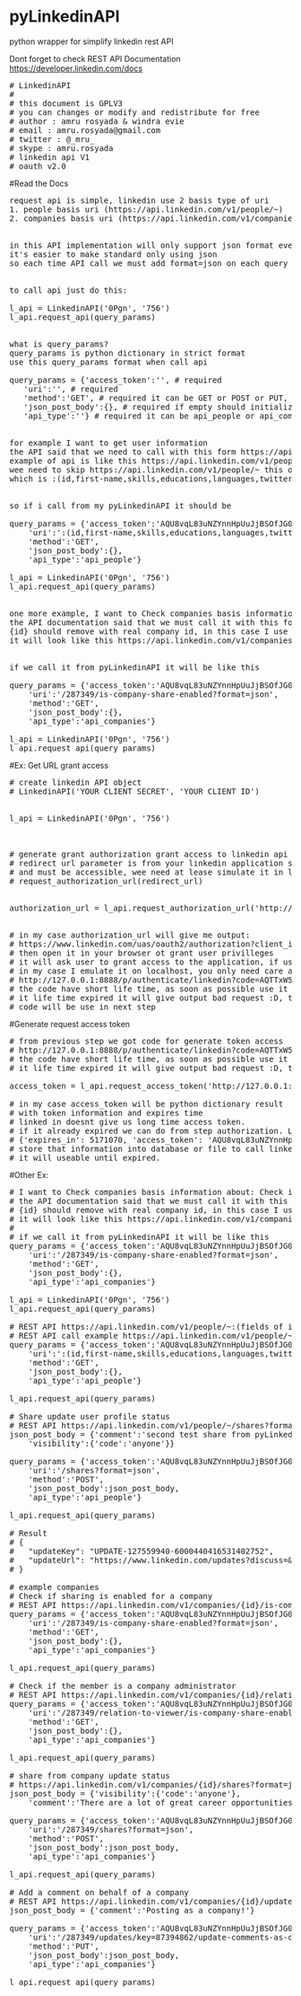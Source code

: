 # pyLinkedinAPI
python wrapper for simplify linkedin rest API 

Dont forget to check REST API Documentation https://developer.linkedin.com/docs

<pre>
# LinkedinAPI
#
# this document is GPLV3
# you can changes or modify and redistribute for free
# author : amru rosyada & windra evie
# email : amru.rosyada@gmail.com
# twitter : @_mru_
# skype : amru.rosyada
# linkedin api V1
# oauth v2.0
</pre>

#Read the Docs
<pre>
request api is simple, linkedin use 2 basis type of uri
1. people basis uri (https://api.linkedin.com/v1/people/~)
2. companies basis uri (https://api.linkedin.com/v1/companies/)


in this API implementation will only support json format even linkedin also support in xml format
it's easier to make standard only using json
so each time API call we must add format=json on each query string


to call api just do this:

l_api = LinkedinAPI('0Pgn', '756')
l_api.request_api(query_params)


what is query_params?
query_params is python dictionary in strict format
use this query_params format when call api

query_params = {'access_token':'', # required
   'uri':'', # required
   'method':'GET', # required it can be GET or POST or PUT, depend on API specification
   'json_post_body':{}, # required if empty should initialize with {} as empty dictionary
   'api_type':''} # required it can be api_people or api_companies depend on what basis to be call


for example I want to get user information
the API said that we need to call with this form https://api.linkedin.com/v1/people/~:(fields of interest)?format=json
example of api is like this https://api.linkedin.com/v1/people/~:(id,first-name,skills,educations,languages,twitter-accounts)?format=json
wee need to skip https://api.linkedin.com/v1/people/~ this one and use only uri after https://api.linkedin.com/v1/people/~
which is :(id,first-name,skills,educations,languages,twitter-accounts)?format=json


so if i call from my pyLinkedinAPI it should be

query_params = {'access_token':'AQU8vqL83uNZYnnHpUuJjBSOfJG08lGmnt9JOxEBH8klL3Omi49nxKa8_0mPHAo0qVUBupKxnrIX2qRL_IdFY5VVEP_lrx__a4evniT-bPylM5Oxq0z_WY1KH3TXd-8gf1RKjKb9t1-NMcH',
    'uri':':(id,first-name,skills,educations,languages,twitter-accounts)?format=json',
    'method':'GET',
    'json_post_body':{},
    'api_type':'api_people'} 

l_api = LinkedinAPI('0Pgn', '756')
l_api.request_api(query_params)


one more example, I want to Check companies basis information about: Check if sharing is enabled for a company
the API documentation said that we must call it with this form https://api.linkedin.com/v1/companies/{id}/is-company-share-enabled?format=json
{id} should remove with real company id, in this case I use dummy as my 287349 company id
it will look like this https://api.linkedin.com/v1/companies/287349/is-company-share-enabled?format=json


if we call it from pyLinkedinAPI it will be like this

query_params = {'access_token':'AQU8vqL83uNZYnnHpUuJjBSOfJG08lGmnt9JOxEBH8klL3Omi49nxKa8_0mPHAo0qVUBupKxnrIX2qRL_IdFY5VVEP_lrx__a4evniT-bPylM5Oxq0z_WY1KH3TXd-8gf1RKjKb9t1-NMcH',
    'uri':'/287349/is-company-share-enabled?format=json',
    'method':'GET',
    'json_post_body':{},
    'api_type':'api_companies'}

l_api = LinkedinAPI('0Pgn', '756')
l_api.request_api(query_params)
</pre>

#Ex: Get URL grant access
<pre>
# create linkedin API object
# LinkedinAPI('YOUR CLIENT SECRET', 'YOUR CLIENT ID')


l_api = LinkedinAPI('0Pgn', '756')



# generate grant authorization grant access to linkedin api
# redirect url parameter is from your linkedin application setting 
# and must be accessible, wee need at lease simulate it in localhost
# request_authorization_url(redirect_url)


authorization_url = l_api.request_authorization_url('http://127.0.0.1:8888/p/authenticate/linkedin')


# in my case authorization_url will give me output:
# https://www.linkedin.com/uas/oauth2/authorization?client_id=756es7gxn3cirr&redirect_uri=http%3A%2F%2F127.0.0.1%3A8888%2Fp%2Fauthenticate%2Flinkedin&response_type=code&scope=r_basicprofile%20r_contactinfo%20r_emailaddress%20r_fullprofile%20r_network%20rw_company_admin%20rw_groups%20rw_nus%20w_messages%20w_share&state=1430617897163575
# then open it in your browser ot grant user privilleges
# it will ask user to grant access to the application, if user accept it should be redirect to your application redirect url
# in my case I emulate it on localhost, you only need care about code variable
# http://127.0.0.1:8888/p/authenticate/linkedin?code=AQTTxW59ACIgwoP7WKRYKtJAzb4cxa3EnwRRfxrLPGAsPGjNP-wbIbVqQl7J&state=1430617897163575
# the code have short life time, as soon as possible use it and get token access using request_access_token(redirect_url, code)
# it life time expired it will give output bad request :D, then we need to start from step authorization to generate new code
# code will be use in next step
</pre>

#Generate request access token
<pre>
# from previous step we got code for generate token access
# http://127.0.0.1:8888/p/authenticate/linkedin?code=AQTTxW59ACIgwoP7WKRYKtJAzb4cxa3EnwRRfxrLPGAsPGjNP-wbIbVqQl7J&state=1430617897163575
# the code have short life time, as soon as possible use it and get token access using request_access_token(redirect_url, code)
# it life time expired it will give output bad request :D, then we need to start from step authorization to generate new code

access_token = l_api.request_access_token('http://127.0.0.1:8888/p/authenticate/linkedin', 'AQTTxW59ACIgwoP7WKRYKtJAzb4cxa3EnwRRfxrLPGAsPGjNP-wbIbVqQl7J')

# in my case access_token will be python dictionary result
# with token information and expires time
# linked in doesnt give us long time access token.
# if it already expired we can do from step authorization. Linkedin care about user data so they doesnt give long time access token
# {'expires_in': 5171070, 'access_token': 'AQU8vqL83uNZYnnHpUuJjBSOfJG08lGmnt9JOxEBH8klL3Omi49nxKa8_0mPHAo0qVUBupKxnrIX2qRL_IdFY5VVEP_lrx__a4evniT-bPylM5Oxq0z_WY1KH3TXd-8gf1RKjKb9t1-NMcH'}
# store that information into database or file to call linkedin rest api
# it will useable until expired.
</pre>

#Other Ex:
<pre>
# I want to Check companies basis information about: Check if sharing is enabled for a company
# the API documentation said that we must call it with this form https://api.linkedin.com/v1/companies/{id}/is-company-share-enabled?format=json
# {id} should remove with real company id, in this case I use dummy as my 287349 company id
# it will look like this https://api.linkedin.com/v1/companies/287349/is-company-share-enabled?format=json
#
# if we call it from pyLinkedinAPI it will be like this
query_params = {'access_token':'AQU8vqL83uNZYnnHpUuJjBSOfJG08lGmnt9JOxEBH8klL3Omi49nxKa8_0mPHAo0qVUBupKxnrIX2qRL_IdFY5VVEP_lrx__a4evniT-bPylM5Oxq0z_WY1KH3TXd-8gf1RKjKb9t1-NMcH',
    'uri':'/287349/is-company-share-enabled?format=json',
    'method':'GET',
    'json_post_body':{},
    'api_type':'api_companies'}

l_api = LinkedinAPI('0Pgn', '756')
l_api.request_api(query_params)

# REST API https://api.linkedin.com/v1/people/~:(fields of interest)?format=json
# REST API call example https://api.linkedin.com/v1/people/~:(id,first-name,skills,educations,languages,twitter-accounts)?format=json
query_params = {'access_token':'AQU8vqL83uNZYnnHpUuJjBSOfJG08lGmnt9JOxEBH8klL3Omi49nxKa8_0mPHAo0qVUBupKxnrIX2qRL_IdFY5VVEP_lrx__a4evniT-bPylM5Oxq0z_WY1KH3TXd-8gf1RKjKb9t1-NMcH',
    'uri':':(id,first-name,skills,educations,languages,twitter-accounts)?format=json',
    'method':'GET',
    'json_post_body':{},
    'api_type':'api_people'}

l_api.request_api(query_params)

# Share update user profile status
# REST API https://api.linkedin.com/v1/people/~/shares?format=json
json_post_body = {'comment':'second test share from pyLinkedinAPI',
    'visibility':{'code':'anyone'}}

query_params = {'access_token':'AQU8vqL83uNZYnnHpUuJjBSOfJG08lGmnt9JOxEBH8klL3Omi49nxKa8_0mPHAo0qVUBupKxnrIX2qRL_IdFY5VVEP_lrx__a4evniT-bPylM5Oxq0z_WY1KH3TXd-8gf1RKjKb9t1-NMcH',
    'uri':'/shares?format=json',
    'method':'POST',
    'json_post_body':json_post_body,
    'api_type':'api_people'}

l_api.request_api(query_params)

# Result
# {
#   "updateKey": "UPDATE-127559940-6000440416531402752",
#   "updateUrl": "https://www.linkedin.com/updates?discuss=&scope=127559940&stype=M&topic=6000440416531402752&type=U&a=70fn"
# }

# example companies
# Check if sharing is enabled for a company
# REST API https://api.linkedin.com/v1/companies/{id}/is-company-share-enabled?format=json
query_params = {'access_token':'AQU8vqL83uNZYnnHpUuJjBSOfJG08lGmnt9JOxEBH8klL3Omi49nxKa8_0mPHAo0qVUBupKxnrIX2qRL_IdFY5VVEP_lrx__a4evniT-bPylM5Oxq0z_WY1KH3TXd-8gf1RKjKb9t1-NMcH',
    'uri':'/287349/is-company-share-enabled?format=json',
    'method':'GET',
    'json_post_body':{},
    'api_type':'api_companies'}

l_api.request_api(query_params)

# Check if the member is a company administrator
# REST API https://api.linkedin.com/v1/companies/{id}/relation-to-viewer/is-company-share-enabled?format=json
query_params = {'access_token':'AQU8vqL83uNZYnnHpUuJjBSOfJG08lGmnt9JOxEBH8klL3Omi49nxKa8_0mPHAo0qVUBupKxnrIX2qRL_IdFY5VVEP_lrx__a4evniT-bPylM5Oxq0z_WY1KH3TXd-8gf1RKjKb9t1-NMcH',
    'uri':'/287349/relation-to-viewer/is-company-share-enabled?format=json',
    'method':'GET',
    'json_post_body':{},
    'api_type':'api_companies'}

l_api.request_api(query_params)

# share from company update status
# https://api.linkedin.com/v1/companies/{id}/shares?format=json
json_post_body = {'visibility':{'code':'anyone'},
    'comment':'There are a lot of great career opportunities here!'}

query_params = {'access_token':'AQU8vqL83uNZYnnHpUuJjBSOfJG08lGmnt9JOxEBH8klL3Omi49nxKa8_0mPHAo0qVUBupKxnrIX2qRL_IdFY5VVEP_lrx__a4evniT-bPylM5Oxq0z_WY1KH3TXd-8gf1RKjKb9t1-NMcH',
    'uri':'/287349/shares?format=json',
    'method':'POST',
    'json_post_body':json_post_body,
    'api_type':'api_companies'}

l_api.request_api(query_params)

# Add a comment on behalf of a company
# REST API https://api.linkedin.com/v1/companies/{id}/updates/key={update-key}/update-comments-as-company/
json_post_body = {'comment':'Posting as a company!'}

query_params = {'access_token':'AQU8vqL83uNZYnnHpUuJjBSOfJG08lGmnt9JOxEBH8klL3Omi49nxKa8_0mPHAo0qVUBupKxnrIX2qRL_IdFY5VVEP_lrx__a4evniT-bPylM5Oxq0z_WY1KH3TXd-8gf1RKjKb9t1-NMcH',
    'uri':'/287349/updates/key=87394862/update-comments-as-company/',
    'method':'PUT',
    'json_post_body':json_post_body,
    'api_type':'api_companies'}

l_api.request_api(query_params)
</pre>
